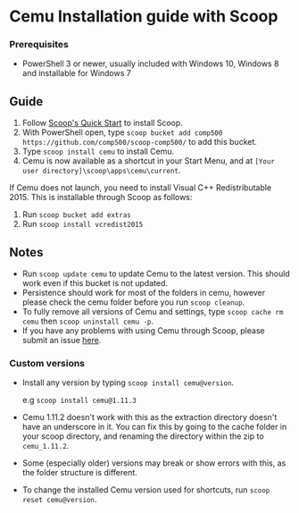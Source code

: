 # Cemu Installation guide with Scoop

### Prerequisites
- PowerShell 3 or newer, usually included with Windows 10, Windows 8 and installable for Windows 7

## Guide
1. Follow [Scoop's Quick Start](https://github.com/lukesampson/scoop/wiki/Quick-Start) to install Scoop.
1. With PowerShell open, type `scoop bucket add comp500 https://github.com/comp500/scoop-comp500/` to add this bucket.
1. Type `scoop install cemu` to install Cemu.
1. Cemu is now available as a shortcut in your Start Menu, and at `[Your user directory]\scoop\apps\cemu\current`.

If Cemu does not launch, you need to install Visual C++ Redistributable 2015. This is installable through Scoop as follows:
1. Run `scoop bucket add extras`
1. Run `scoop install vcredist2015`

## Notes
- Run `scoop update cemu` to update Cemu to the latest version. This should work even if this bucket is not updated.
- Persistence should work for most of the folders in cemu, however please check the cemu folder before you run `scoop cleanup`.
- To fully remove all versions of Cemu and settings, type `scoop cache rm cemu` then `scoop uninstall cemu -p`.
- If you have any problems with using Cemu through Scoop, please submit an issue [here](https://github.com/comp500/scoop-comp500/issues/new).

### Custom versions
- Install any version by typing `scoop install cemu@version`.

  e.g `scoop install cemu@1.11.3`
  
- Cemu 1.11.2 doesn't work with this as the extraction directory doesn't have an underscore in it. You can fix this by going to the cache folder in your scoop directory, and renaming the directory within the zip to `cemu_1.11.2`.
- Some (especially older) versions may break or show errors with this, as the folder structure is different.
- To change the installed Cemu version used for shortcuts, run `scoop reset cemu@version`.
